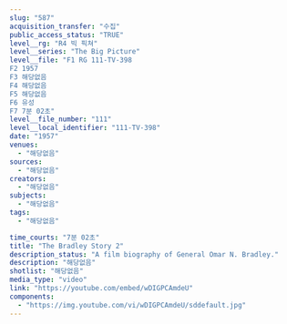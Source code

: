 ```yaml
---
slug: "587"
acquisition_transfer: "수집"
public_access_status: "TRUE"
level__rg: "R4 빅 픽쳐"
level__series: "The Big Picture"
level__file: "F1 RG 111-TV-398
F2 1957
F3 해당없음
F4 해당없음
F5 해당없음
F6 유성
F7 7분 02초"
level__file_number: "111"
level__local_identifier: "111-TV-398"
date: "1957"
venues: 
  - "해당없음"
sources: 
  - "해당없음"
creators: 
  - "해당없음"
subjects: 
  - "해당없음"
tags: 
  - "해당없음"

time_courts: "7분 02초"
title: "The Bradley Story 2"
description_status: "A film biography of General Omar N. Bradley."
description: "해당없음"
shotlist: "해당없음"
media_type: "video"
link: "https://youtube.com/embed/wDIGPCAmdeU"
components: 
  - "https://img.youtube.com/vi/wDIGPCAmdeU/sddefault.jpg"
---
```

